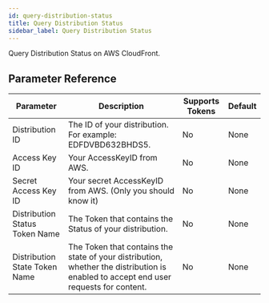 ```yaml
---
id: query-distribution-status
title: Query Distribution Status
sidebar_label: Query Distribution Status
---
```



Query Distribution Status on AWS CloudFront.

## Parameter Reference
| Parameter | Description | Supports Tokens | Default |
| -- | -- | -- | -- |
| Distribution ID | The ID of your distribution. For example: EDFDVBD632BHDS5. | No | None |
| Access Key ID | Your AccessKeyID from AWS. | No | None |
| Secret Access Key ID | Your secret AccessKeyID from AWS. (Only you should know it) | No | None |
| Distribution Status Token Name | The Token that contains the Status of your distribution. | No | None |
| Distribution State Token Name | The Token that contains the state of your distribution, whether the distribution is enabled to accept end user requests for content. | No | None |
